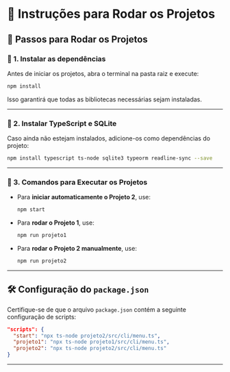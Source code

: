 # 📌 Instruções para Rodar os Projetos

## 🚀 Passos para Rodar os Projetos

### 🔹 1. Instalar as dependências
Antes de iniciar os projetos, abra o terminal na pasta raiz e execute:

```sh
npm install
```

Isso garantirá que todas as bibliotecas necessárias sejam instaladas.

---

### 🔹 2. Instalar TypeScript e SQLite  
Caso ainda não estejam instalados, adicione-os como dependências do projeto:

```sh
npm install typescript ts-node sqlite3 typeorm readline-sync --save
```

---

### 🔹 3. Comandos para Executar os Projetos  

- Para **iniciar automaticamente o Projeto 2**, use:  
  ```sh
  npm start
  ```
- Para **rodar o Projeto 1**, use:  
  ```sh
  npm run projeto1
  ```
- Para **rodar o Projeto 2 manualmente**, use:  
  ```sh
  npm run projeto2
  ```

---

## 🛠 Configuração do `package.json`
Certifique-se de que o arquivo `package.json` contém a seguinte configuração de scripts:

```json
"scripts": {
  "start": "npx ts-node projeto2/src/cli/menu.ts",
  "projeto1": "npx ts-node projeto1/src/cli/menu.ts",
  "projeto2": "npx ts-node projeto2/src/cli/menu.ts"
}
```

---
